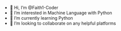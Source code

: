 - 👋 Hi, I’m @Faith1-Coder
- 👀 I’m interested in Machine Language with Python 
- 🌱 I’m currently learning Python 
- 💞️ I’m looking to collaborate on any helpful platforms
<!---
Faith1-Coder/Faith1-Coder is a ✨ special ✨ repository because its `README.md` (this file) appears on your GitHub profile.
You can click the Preview link to take a look at your changes.
--->
